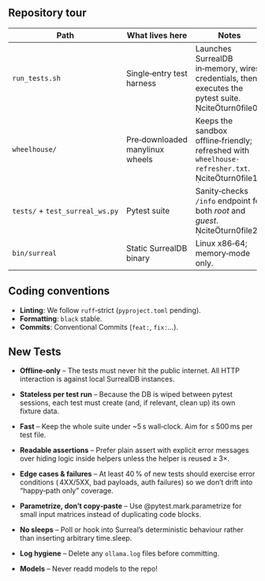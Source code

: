 ## Repository tour

| Path                            | What lives here                 | Notes                                                                                              |
| ------------------------------- | ------------------------------- | -------------------------------------------------------------------------------------------------- |
| `run_tests.sh`                  | Single‑entry test harness       | Launches SurrealDB in‑memory, wires credentials, then executes the pytest suite. citeturn0file0 |
| `wheelhouse/`                   | Pre‑downloaded manylinux wheels | Keeps the sandbox offline‑friendly; refreshed with `wheelhouse-refresher.txt`. citeturn0file1   |
| `tests/` + `test_surreal_ws.py` | Pytest suite                    | Sanity‑checks `/info` endpoint for both *root* and *guest*. citeturn0file2                      |
| `bin/surreal`                   | Static SurrealDB binary         | Linux x86‑64; memory‑mode only.                                                                    |

## Coding conventions

* **Linting**: We follow `ruff`‑strict (`pyproject.toml` pending).
* **Formatting**: `black` stable.
* **Commits**: Conventional Commits (`feat:`, `fix:`…).

## New Tests

* **Offline‑only** – The tests must never hit the public internet. All HTTP interaction is against local SurrealDB instances.

* **Stateless per test run** – Because the DB is wiped between pytest sessions, each test must create (and, if relevant, clean up) its own fixture data.

* **Fast** – Keep the whole suite under ~5 s wall‑clock. Aim for ≤ 500 ms per test file.

* **Readable assertions** – Prefer plain assert with explicit error messages over hiding logic inside helpers unless the helper is reused ≥ 3×.

* **Edge cases & failures** – At least 40 % of new tests should exercise error conditions ( 4XX/5XX, bad payloads, auth failures) so we don’t drift into “happy‑path only” coverage.

* **Parametrize, don’t copy‑paste** – Use @pytest.mark.parametrize for small input matrices instead of duplicating code blocks.

* **No sleeps** – Poll or hook into Surreal’s deterministic behaviour rather than inserting arbitrary time.sleep.

* **Log hygiene** – Delete any `ollama.log` files before committing.

* **Models** – Never readd models to the repo!